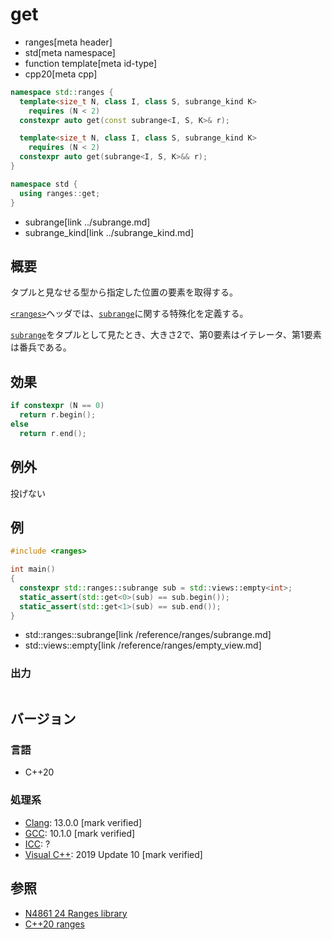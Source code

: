 # get
* ranges[meta header]
* std[meta namespace]
* function template[meta id-type]
* cpp20[meta cpp]

```cpp
namespace std::ranges {
  template<size_t N, class I, class S, subrange_kind K>
    requires (N < 2)
  constexpr auto get(const subrange<I, S, K>& r);

  template<size_t N, class I, class S, subrange_kind K>
    requires (N < 2)
  constexpr auto get(subrange<I, S, K>&& r);
}

namespace std {
  using ranges::get;
}
```
* subrange[link ../subrange.md]
* subrange_kind[link ../subrange_kind.md]

## 概要
タプルと見なせる型から指定した位置の要素を取得する。

[`<ranges>`](/reference/ranges.md)ヘッダでは、[`subrange`](/reference/ranges/subrange.md)に関する特殊化を定義する。

[`subrange`](/reference/ranges/subrange.md)をタプルとして見たとき、大きさ2で、第0要素はイテレータ、第1要素は番兵である。

## 効果

```cpp
if constexpr (N == 0)
  return r.begin();
else
  return r.end();
```


## 例外
投げない


## 例
```cpp example
#include <ranges>

int main()
{
  constexpr std::ranges::subrange sub = std::views::empty<int>;
  static_assert(std::get<0>(sub) == sub.begin());
  static_assert(std::get<1>(sub) == sub.end());
}
```
* std::ranges::subrange[link /reference/ranges/subrange.md]
* std::views::empty[link /reference/ranges/empty_view.md]

### 出力
```
```

## バージョン
### 言語
- C++20

### 処理系
- [Clang](/implementation.md#clang): 13.0.0 [mark verified]
- [GCC](/implementation.md#gcc): 10.1.0 [mark verified]
- [ICC](/implementation.md#icc): ?
- [Visual C++](/implementation.md#visual_cpp): 2019 Update 10 [mark verified]

## 参照
- [N4861 24 Ranges library](https://timsong-cpp.github.io/cppwp/n4861/ranges)
- [C++20 ranges](https://techbookfest.org/product/5134506308665344)

